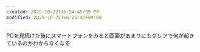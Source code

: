 ```yaml
---
created: 2025-10-22T16:24:45+09:00
modified: 2025-10-22T16:25:42+09:00
---
```


PCを見続けた後にスマートフォンをみると画面があまりにもグレアで何が起きているのかわからなくなる
